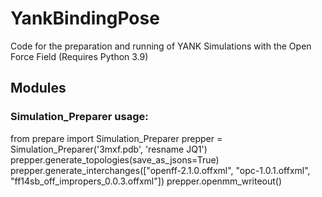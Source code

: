 # YankBindingPose
Code for the preparation and running of YANK Simulations with the Open Force Field (Requires Python 3.9)

## Modules
### Simulation_Preparer usage:
from prepare import Simulation_Preparer
prepper = Simulation_Preparer('3mxf.pdb', 'resname JQ1')
prepper.generate_topologies(save_as_jsons=True)
prepper.generate_interchanges(["openff-2.1.0.offxml", "opc-1.0.1.offxml", "ff14sb_off_impropers_0.0.3.offxml"])
prepper.openmm_writeout()
